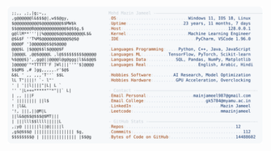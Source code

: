 <picture>
  <source srcset="https://raw.githubusercontent.com/mmazinjameel/mmazinjameel/main/dark_mode.svg?v=1760263774" media="(prefers-color-scheme: dark)">
  <img src="https://raw.githubusercontent.com/mmazinjameel/mmazinjameel/main/light_mode.svg?v=1760263774">
</picture>
